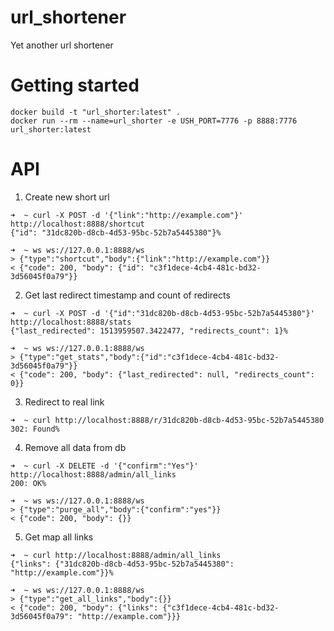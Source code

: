 # url_shortener
Yet another url shortener

# Getting started
```
docker build -t "url_shorter:latest" .
docker run --rm --name=url_shorter -e USH_PORT=7776 -p 8888:7776 url_shorter:latest
```

# API
1. Create new short url
```
➜  ~ curl -X POST -d '{"link":"http://example.com"}' http://localhost:8888/shortcut
{"id": "31dc820b-d8cb-4d53-95bc-52b7a5445380"}% 
```
```
➜  ~ ws ws://127.0.0.1:8888/ws
> {"type":"shortcut","body":{"link":"http://example.com"}}
< {"code": 200, "body": {"id": "c3f1dece-4cb4-481c-bd32-3d56045f0a79"}}
```
2. Get last redirect timestamp and count of redirects
```
➜  ~ curl -X POST -d '{"id":"31dc820b-d8cb-4d53-95bc-52b7a5445380"}' http://localhost:8888/stats
{"last_redirected": 1513959507.3422477, "redirects_count": 1}%  
```
```
➜  ~ ws ws://127.0.0.1:8888/ws
> {"type":"get_stats","body":{"id":"c3f1dece-4cb4-481c-bd32-3d56045f0a79"}}
< {"code": 200, "body": {"last_redirected": null, "redirects_count": 0}}
```
3. Redirect to real link
```
➜  ~ curl http://localhost:8888/r/31dc820b-d8cb-4d53-95bc-52b7a5445380
302: Found% 
```
4. Remove all data from db
```
➜  ~ curl -X DELETE -d '{"confirm":"Yes"}' http://localhost:8888/admin/all_links
200: OK%
```
```
➜  ~ ws ws://127.0.0.1:8888/ws
> {"type":"purge_all","body":{"confirm":"yes"}}
< {"code": 200, "body": {}}

```
5. Get map all links
```
➜  ~ curl http://localhost:8888/admin/all_links
{"links": {"31dc820b-d8cb-4d53-95bc-52b7a5445380": "http://example.com"}}%
```
```
➜  ~ ws ws://127.0.0.1:8888/ws
> {"type":"get_all_links","body":{}}
< {"code": 200, "body": {"links": {"c3f1dece-4cb4-481c-bd32-3d56045f0a79": "http://example.com"}}}
```
